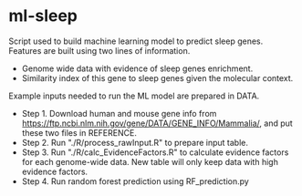 # ml-sleep
Script used to build machine learning model to predict sleep genes. Features are built using two lines of information. <br />
 -  Genome wide data with evidence of sleep genes enrichment.
 -  Similarity index of this gene to sleep genes given the molecular context.

Example inputs needed to run the ML model are prepared in DATA. 
 -  Step 1. Download human and mouse gene info from https://ftp.ncbi.nlm.nih.gov/gene/DATA/GENE_INFO/Mammalia/, and put these two files in REFERENCE. <br />
 -  Step 2. Run "./R/process_rawInput.R" to prepare input table. <br />
 -  Step 3. Run "./R/calc_EvidenceFactors.R" to calculate evidence factors for each genome-wide data. New table will only keep data with high evidence factors. <br />
 -  Step 4. Run random forest prediction using RF_prediction.py <br />


